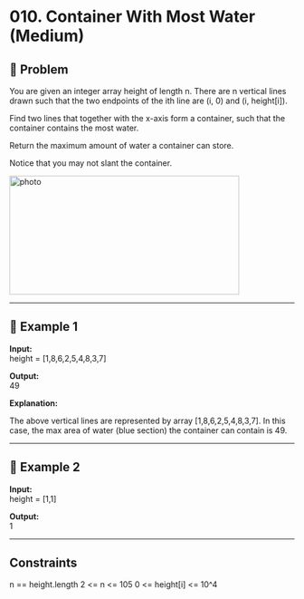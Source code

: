 # 010.  Container With Most Water (Medium)

## 📌 Problem
You are given an integer array height of length n. There are n vertical lines drawn such that the two endpoints of the ith line are (i, 0) and (i, height[i]).

Find two lines that together with the x-axis form a container, such that the container contains the most water.

Return the maximum amount of water a container can store.

Notice that you may not slant the container.


<img width="406" height="210" alt="photo" src="https://github.com/user-attachments/assets/9c9835c8-56b2-4575-960c-eb0f642f4b45" />

---

## 🔹 Example 1

**Input:**  
height = [1,8,6,2,5,4,8,3,7]

**Output:**  
49

**Explanation:**  

The above vertical lines are represented by array [1,8,6,2,5,4,8,3,7]. In this case, the max area of water (blue section) the container can contain is 49.

---

## 🔹 Example 2

**Input:**  
height = [1,1]

**Output:**  
1

---

## Constraints
n == height.length
2 <= n <= 105
0 <= height[i] <= 10^4 


